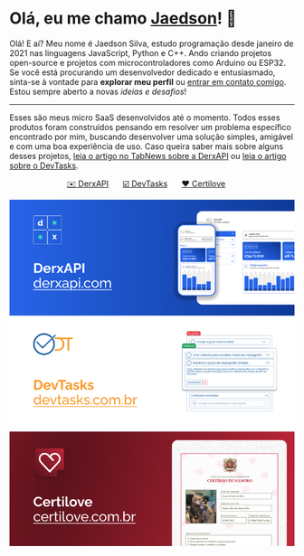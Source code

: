 # Olá, eu me chamo [Jaedson](https://www.linkedin.com/in/jaedsonpys/)! 👋

Olá! E aí? Meu nome é Jaedson Silva, estudo programação desde janeiro de 2021 nas linguagens JavaScript, Python e C++. Ando criando projetos open-source e projetos com microcontroladores como Arduino ou ESP32. Se você está procurando um desenvolvedor dedicado e entusiasmado, sinta-se à vontade para **explorar meu perfil** ou [entrar em contato comigo](mailto:jaedson.dev@proton.me). Estou sempre aberto a novas _ideias e desafios_!

---

Esses são meus micro SaaS desenvolvidos até o momento. Todos esses produtos foram construídos pensando em resolver um problema específico encontrado por mim, buscando desenvolver uma solução simples, amigável e com uma boa experiência de uso. Caso queira saber mais sobre alguns desses projetos, [leia o artigo no TabNews sobre a DerxAPI](https://www.tabnews.com.br/jaedsonpys/pitch-envie-codigos-de-confirmacao-via-email-com-um-endpoint-e-economize-recursos-do-servidor-conheca-a-derxapi) ou [leia o artigo sobre o DevTasks](https://www.tabnews.com.br/jaedsonpys/pitch-devtasks-facilite-o-desenvolvimento-dos-seus-projetos).

<p align="center">
  <a href="https://derxapi.com">✉️ DerxAPI</a>&ensp;&ensp;&ensp;
  <a href="https://devtasks.com.br">☑️ DevTasks</a>&ensp;&ensp;&ensp;
  <a href="https://certilove.com.br">❤️ Certilove</a>&ensp;&ensp;&ensp;
</p>

![](/projects.png)
